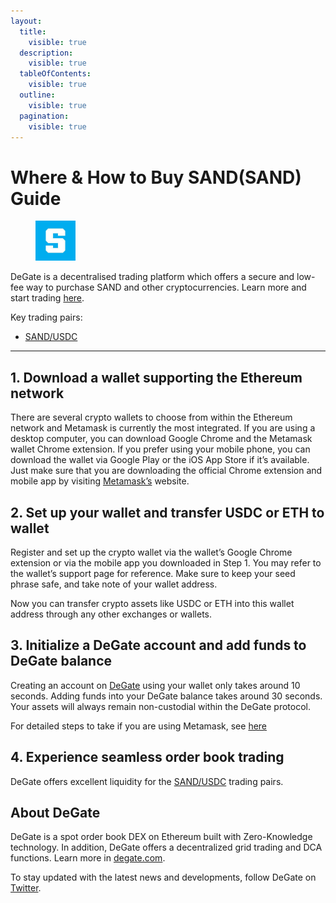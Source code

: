```yaml
---
layout:
  title:
    visible: true
  description:
    visible: true
  tableOfContents:
    visible: true
  outline:
    visible: true
  pagination:
    visible: true
---
```


# Where & How to Buy SAND(SAND) Guide

<figure><img src="../.gitbook/assets/sand_0x3845badade8e6dff049820680d1f14bd3903a5d01695771018187.png" alt="SAND" width="64"><figcaption></figcaption></figure>

DeGate is a decentralised trading platform which offers a secure and low-fee way to purchase SAND and other cryptocurrencies. Learn more and start trading [here](https://app.degate.com/trade/USDC/0x3845badade8e6dff049820680d1f14bd3903a5d0?utm_source=howtobuy).&#x20;

Key trading pairs:

* [SAND/USDC](https://app.degate.com/trade/USDC/0x3845badade8e6dff049820680d1f14bd3903a5d0?utm_source=howtobuy)

***

## 1. Download a wallet supporting the Ethereum network

There are several crypto wallets to choose from within the Ethereum network and Metamask is currently the most integrated. If you are using a desktop computer, you can download Google Chrome and the Metamask wallet Chrome extension. If you prefer using your mobile phone, you can download the wallet via Google Play or the iOS App Store if it’s available. Just make sure that you are downloading the official Chrome extension and mobile app by visiting [Metamask’s](https://metamask.io/) website.

## 2. Set up your wallet and transfer USDC or ETH to wallet

Register and set up the crypto wallet via the wallet’s Google Chrome extension or via the mobile app you downloaded in Step 1. You may refer to the wallet’s support page for reference. Make sure to keep your seed phrase safe, and take note of your wallet address.&#x20;

Now you can transfer crypto assets like USDC or ETH into this wallet address through any other exchanges or wallets.

## 3. Initialize a DeGate account and add funds to DeGate balance

Creating an account on [DeGate](https://app.degate.com/?utm_source=SAND_howtobuy) using your wallet only takes around 10 seconds. Adding funds into your DeGate balance takes around 30 seconds. Your assets will always remain non-custodial within the DeGate protocol.

For detailed steps to take if you are using Metamask, see [here](https://docs.degate.com/v/product_en/main-features/wallet-connectivity/metamask)

## 4. Experience seamless order book trading

DeGate offers excellent liquidity for the [SAND/USDC](https://app.degate.com/trade/USDC/0x3845badade8e6dff049820680d1f14bd3903a5d0?utm_source=howtobuy) trading pairs.&#x20;

## About DeGate

DeGate is a spot order book DEX on Ethereum built with Zero-Knowledge technology. In addition, DeGate offers a decentralized grid trading and DCA functions.  Learn more in [degate.com](https://degate.com/?utm_source=SAND_howtobuy).

To stay updated with the latest news and developments, follow DeGate on [Twitter](https://twitter.com/degatedex).
